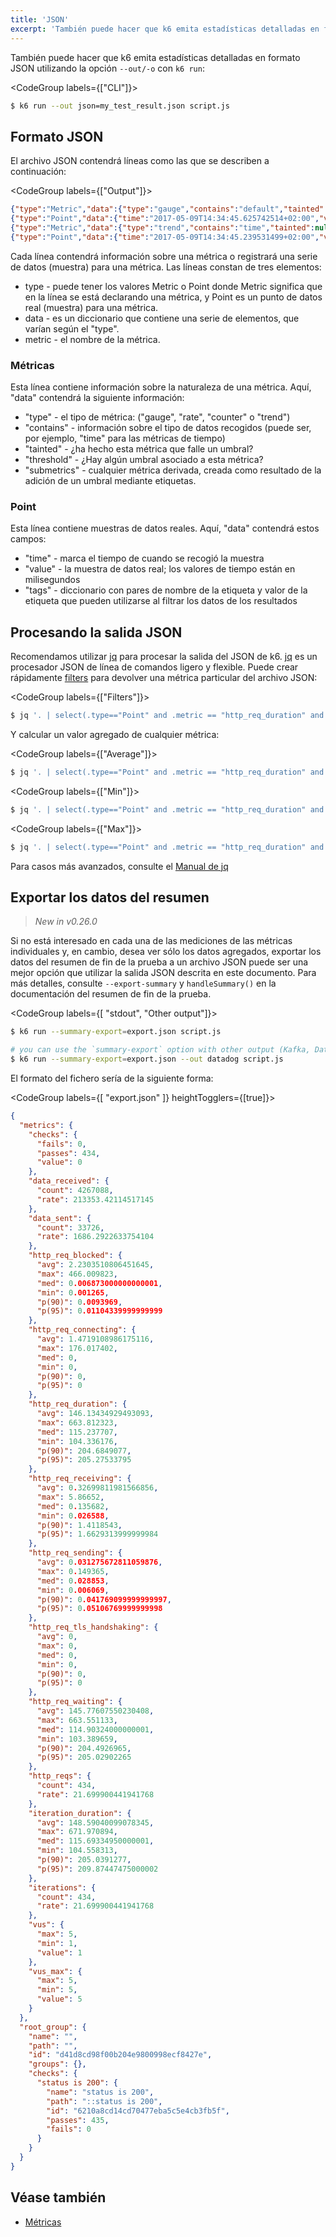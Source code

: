 ```yaml
---
title: 'JSON'
excerpt: 'También puede hacer que k6 emita estadísticas detalladas en formato JSON utilizando la opción -o'
---
```


También puede hacer que k6 emita estadísticas detalladas en formato JSON utilizando la opción `--out/-o` con `k6 run`:

<CodeGroup labels={["CLI"]}>

```bash
$ k6 run --out json=my_test_result.json script.js
```

</CodeGroup>

## Formato JSON

El archivo JSON contendrá líneas como las que se describen a continuación:

<CodeGroup labels={["Output"]}>

```json
{"type":"Metric","data":{"type":"gauge","contains":"default","tainted":null,"thresholds":[],"submetrics":null},"metric":"vus"}
{"type":"Point","data":{"time":"2017-05-09T14:34:45.625742514+02:00","value":5,"tags":null},"metric":"vus"}
{"type":"Metric","data":{"type":"trend","contains":"time","tainted":null,"thresholds":["avg\u003c1000"],"submetrics":null},"metric":"http_req_duration"}
{"type":"Point","data":{"time":"2017-05-09T14:34:45.239531499+02:00","value":459.865729,"tags":{"group":"::my group::json","method":"GET","status":"200","url":"https://httpbin.org/get"}},"metric":"http_req_duration"}
```

</CodeGroup>

Cada línea contendrá información sobre una métrica o registrará una serie de datos (muestra) para una métrica. Las líneas constan de tres elementos:

- type - puede tener los valores Metric o Point donde Metric significa que en la línea se está declarando una métrica, y Point es un punto de datos real (muestra) para una métrica.
- data - es un diccionario que contiene una serie de elementos, que varían según el "type".
- metric - el nombre de la métrica.


### Métricas

Esta línea contiene información sobre la naturaleza de una métrica. Aquí, "data" contendrá la siguiente información: 

- "type" - el tipo de métrica: ("gauge", "rate", "counter" o "trend")
- "contains" - información sobre el tipo de datos recogidos (puede ser, por ejemplo, "time" para las métricas de tiempo)
- "tainted" - ¿ha hecho esta métrica que falle un umbral?
- "threshold" - ¿Hay algún umbral asociado a esta métrica?
- "submetrics" - cualquier métrica derivada, creada como resultado de la adición de un umbral mediante etiquetas.


### Point

Esta línea contiene muestras de datos reales. Aquí, "data" contendrá estos campos:

- "time" - marca el tiempo de cuando se recogió la muestra
- "value" - la muestra de datos real; los valores de tiempo están en milisegundos
- "tags" - diccionario con pares de nombre de la etiqueta y valor de la etiqueta que pueden utilizarse al filtrar los datos de los resultados


## Procesando la salida JSON


Recomendamos utilizar [jq][jq_url] para procesar la salida del JSON de k6. [jq][jq_url] es un procesador JSON de línea de comandos ligero y flexible.
Puede crear rápidamente [filters][jq_filters_url] para devolver una métrica particular del archivo JSON:


<CodeGroup labels={["Filters"]}>

```bash
$ jq '. | select(.type=="Point" and .metric == "http_req_duration" and .data.tags.status >= "200")' myscript-output.json
```

</CodeGroup>

Y calcular un valor agregado de cualquier métrica:

<CodeGroup labels={["Average"]}>

```bash
$ jq '. | select(.type=="Point" and .metric == "http_req_duration" and .data.tags.status >= "200") | .data.value' myscript-output.json | jq -s 'add/length'
```

</CodeGroup>

<CodeGroup labels={["Min"]}>

```bash
$ jq '. | select(.type=="Point" and .metric == "http_req_duration" and .data.tags.status >= "200") | .data.value' myscript-output.json | jq -s min
```

</CodeGroup>

<CodeGroup labels={["Max"]}>

```bash
$ jq '. | select(.type=="Point" and .metric == "http_req_duration" and .data.tags.status >= "200") | .data.value' myscript-output.json | jq -s max
```

</CodeGroup>


Para casos más avanzados, consulte el [Manual de jq][jq_manual_url]

[jq_url]: https://stedolan.github.io/jq/ 'jq_url'
[jq_filters_url]: https://stedolan.github.io/jq/manual/#Basicfilters 'jq_filters_url'
[jq_manual_url]: https://stedolan.github.io/jq/manual/ 'jq_manual_url'

## Exportar los datos del resumen

> _New in v0.26.0_

Si no está interesado en cada una de las mediciones de las métricas individuales y, en cambio, desea ver sólo los datos agregados, exportar los datos del resumen de fin de la prueba a un archivo JSON puede ser una mejor opción que utilizar la salida JSON descrita en este documento. Para más detalles, consulte `--export-summary` y `handleSummary()` en la documentación del resumen de fin de la prueba.

<CodeGroup labels={[ "stdout", "Other output"]}>

```bash
$ k6 run --summary-export=export.json script.js
```

```bash
# you can use the `summary-export` option with other output (Kafka, Datadog, Cloud, InfluxDB, JSON...)
$ k6 run --summary-export=export.json --out datadog script.js
```

</CodeGroup>

El formato del fichero sería de la siguiente forma:

<CodeGroup labels={[ "export.json" ]} heightTogglers={[true]}>

```json
{
  "metrics": {
    "checks": {
      "fails": 0,
      "passes": 434,
      "value": 0
    },
    "data_received": {
      "count": 4267088,
      "rate": 213353.42114517145
    },
    "data_sent": {
      "count": 33726,
      "rate": 1686.2922633754104
    },
    "http_req_blocked": {
      "avg": 2.2303510806451645,
      "max": 466.009823,
      "med": 0.006873000000000001,
      "min": 0.001265,
      "p(90)": 0.0093969,
      "p(95)": 0.01104339999999999
    },
    "http_req_connecting": {
      "avg": 1.4719108986175116,
      "max": 176.017402,
      "med": 0,
      "min": 0,
      "p(90)": 0,
      "p(95)": 0
    },
    "http_req_duration": {
      "avg": 146.13434929493093,
      "max": 663.812323,
      "med": 115.237707,
      "min": 104.336176,
      "p(90)": 204.6849077,
      "p(95)": 205.27533795
    },
    "http_req_receiving": {
      "avg": 0.32699811981566856,
      "max": 5.86652,
      "med": 0.135682,
      "min": 0.026588,
      "p(90)": 1.4118543,
      "p(95)": 1.6629313999999984
    },
    "http_req_sending": {
      "avg": 0.031275672811059876,
      "max": 0.149365,
      "med": 0.028853,
      "min": 0.006069,
      "p(90)": 0.041769099999999997,
      "p(95)": 0.05106769999999998
    },
    "http_req_tls_handshaking": {
      "avg": 0,
      "max": 0,
      "med": 0,
      "min": 0,
      "p(90)": 0,
      "p(95)": 0
    },
    "http_req_waiting": {
      "avg": 145.77607550230408,
      "max": 663.551133,
      "med": 114.90324000000001,
      "min": 103.389659,
      "p(90)": 204.4926965,
      "p(95)": 205.02902265
    },
    "http_reqs": {
      "count": 434,
      "rate": 21.699900441941768
    },
    "iteration_duration": {
      "avg": 148.59040099078345,
      "max": 671.970894,
      "med": 115.69334950000001,
      "min": 104.558313,
      "p(90)": 205.0391277,
      "p(95)": 209.87447475000002
    },
    "iterations": {
      "count": 434,
      "rate": 21.699900441941768
    },
    "vus": {
      "max": 5,
      "min": 1,
      "value": 1
    },
    "vus_max": {
      "max": 5,
      "min": 5,
      "value": 5
    }
  },
  "root_group": {
    "name": "",
    "path": "",
    "id": "d41d8cd98f00b204e9800998ecf8427e",
    "groups": {},
    "checks": {
      "status is 200": {
        "name": "status is 200",
        "path": "::status is 200",
        "id": "6210a8cd14cd70477eba5c5e4cb3fb5f",
        "passes": 435,
        "fails": 0
      }
    }
  }
}
```

</CodeGroup>

## Véase también

- [Métricas](/es/usando-k6/metricas/)
